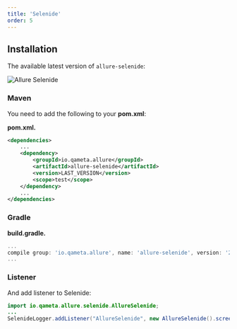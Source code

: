 ```yaml
---
title: 'Selenide'
order: 5
---
```


## Installation

The available latest version of `allure-selenide`:

![Allure Selenide](https://img.shields.io/maven-central/v/io.qameta.allure/allure-selenide.svg)

### Maven

You need to add the following to your **pom.xml**:

**pom.xml.**

```xml
<dependencies>
    ...
    <dependency>
        <groupId>io.qameta.allure</groupId>
        <artifactId>allure-selenide</artifactId>
        <version>LAST_VERSION</version>
        <scope>test</scope>
    </dependency>
    ...
</dependencies>
```

### Gradle

**build.gradle.**

```groovy
...
compile group: 'io.qameta.allure', name: 'allure-selenide', version: '2.0-BETA22'
...
```

### Listener

And add listener to Selenide:

```java
import io.qameta.allure.selenide.AllureSelenide;
...
SelenideLogger.addListener("AllureSelenide", new AllureSelenide().screenshots(true).savePageSource(false));
```
